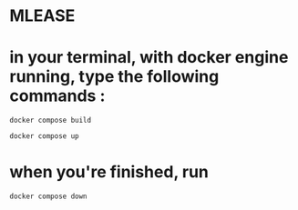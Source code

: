 # MLEASE
# in your terminal, with docker engine running, type the following commands : 
 `docker compose build`
 
 `docker compose up`


 # when you're finished, run 
 `docker compose down`